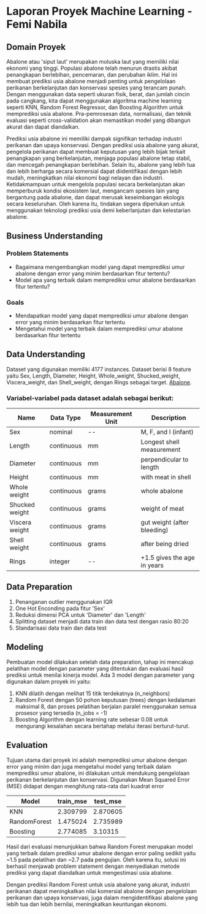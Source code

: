 # Laporan Proyek Machine Learning - Femi Nabila

## Domain Proyek

Abalone atau 'siput laut' merupakan moluska laut yang memiliki nilai ekonomi yang tinggi. Populasi abalone telah menurun drastis akibat penangkapan berlebihan, pencemaran, dan perubahan iklim. Hal ini membuat prediksi usia abalone menjadi penting untuk pengelolaan perikanan berkelanjutan dan konservasi spesies yang terancam punah. Dengan menggunakan data seperti ukuran fisik, berat, dan jumlah cincin pada cangkang, kita dapat menggunakan algoritma machine learning seperti KNN, Random Forest Regressor, dan Boosting Algorithm untuk memprediksi usia abalone. Pra-pemrosesan data, normalisasi, dan teknik evaluasi seperti cross-validation akan memastikan model yang dibangun akurat dan dapat diandalkan.

Prediksi usia abalone ini memiliki dampak signifikan terhadap industri perikanan dan upaya konservasi. Dengan prediksi usia abalone yang akurat, pengelola perikanan dapat membuat keputusan yang lebih bijak terkait penangkapan yang berkelanjutan, menjaga populasi abalone tetap stabil, dan mencegah penangkapan berlebihan. Selain itu, abalone yang lebih tua dan lebih berharga secara komersial dapat diidentifikasi dengan lebih mudah, meningkatkan nilai ekonomi bagi nelayan dan industri. Ketidakmampuan untuk mengelola populasi secara berkelanjutan akan memperburuk kondisi ekosistem laut, mengancam spesies lain yang bergantung pada abalone, dan dapat merusak keseimbangan ekologis secara keseluruhan. Oleh karena itu, tindakan segera diperlukan untuk menggunakan teknologi prediksi usia demi keberlanjutan dan kelestarian abalone.

## Business Understanding

### Problem Statements
- Bagaimana mengembangkan model yang dapat memprediksi umur abalone dengan error yang minim berdasarkan fitur tertentu?
- Model apa yang terbaik dalam memprediksi umur abalone berdasarkan fitur tertentu?

### Goals
- Mendapatkan model yang dapat memprediksi umur abalone dengan error yang minim berdasarkan fitur tertentu
- Mengetahui model yang terbaik dalam memprediksi umur abalone berdasarkan fitur tertentu

## Data Understanding
Dataset yang digunakan memiliki 4177 instances. Dataset berisi 8 feature yaitu Sex, Length, Diameter, Height, Whole_weight, Shucked_weight, Viscera_weight, dan Shell_weight, dengan Rings sebagai target. [Abalone](https://archive.ics.uci.edu/dataset/1/abalone).

### Variabel-variabel pada dataset adalah sebagai berikut:
| Name | Data Type | Measurement Unit | Description |
| -------- | ------- | ------- | ------- |
|Sex | nominal | -- | M, F, and I (infant) |
|Length | continuous | mm | Longest shell measurement |
|Diameter | continuous | mm | perpendicular to length |
|Height | continuous | mm | with meat in shell |
|Whole weight | continuous | grams | whole abalone |
|Shucked weight | continuous	 | grams | weight of meat |
|Viscera weight | continuous | grams | gut weight (after bleeding) |
|Shell weight | continuous | grams | after being dried |
|Rings | integer | -- | +1.5 gives the age in years |


## Data Preparation
1. Penanganan outlier menggunakan IQR
2. One Hot Enconding pada fitur 'Sex' 
3. Reduksi dimensi PCA untuk 'Diameter' dan 'Length'
4. Splitting dataset menjadi data train dan data test dengan rasio 80:20
5. Standarisasi data train dan data test

## Modeling
Pembuatan model dilakukan setelah data preparation, tahap ini mencakup pelatihan model dengan parameter yang ditentukan dan evaluasi hasil prediksi untuk menilai kinerja model. Ada 3 model dengan parameter yang digunakan dalam proyek ini yaitu:
1. KNN dilatih dengan melihat 15 titik terdekatnya (n_neighbors)
2. Random Forest dengan 50 pohon keputusan (trees) dengan kedalaman maksimal 8, dan proses pelatihan berjalan paralel menggunakan semua prosesor yang tersedia (n_jobs = -1)
3. Boosting Algorithm dengan learning rate sebesar 0.08 untuk mengurangi kesalahan secara bertahap melalui iterasi berturut-turut.

## Evaluation
Tujuan utama dari proyek ini adalah memprediksi umur abalone dengan error yang minim dan juga mengetahui model yang terbaik dalam memprediksi umur abalone, ini dilakukan untuk mendukung pengelolaan perikanan berkelanjutan dan konservasi. Digunakan Mean Squared Error (MSE) didapat dengan menghitung rata-rata dari kuadrat error

| Model | train_mse | test_mse |
| -------- | ------- | ------- |
| KNN  | 2.309799 |	2.870605   |
| RandomForest | 1.475024 | 2.735989 |
| Boosting	| 2.774085	| 3.10315 |

Hasil dari evaluasi menunjukkan bahwa Random Forest merupakan model yang terbaik dalam prediksi umur abalone dengan error paling sedikit yaitu ~1.5 pada pelatihan dan ~2.7 pada pengujian. Oleh karena itu, solusi ini berhasil menjawab problem statement dengan menyediakan metode prediksi yang dapat diandalkan untuk mengestimasi usia abalone.

Dengan prediksi Random Forest untuk usia abalone yang akurat, industri perikanan dapat meningkatkan nilai komersial abalone dengan pengelolaan perikanan dan upaya konservasi, juga dalam mengidentifikasi abalone yang lebih tua dan lebih bernilai, meningkatkan keuntungan ekonomi. 